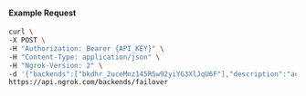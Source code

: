 <!-- Code generated for API Clients. DO NOT EDIT. -->

#### Example Request

```bash
curl \
-X POST \
-H "Authorization: Bearer {API_KEY}" \
-H "Content-Type: application/json" \
-H "Ngrok-Version: 2" \
-d '{"backends":["bkdhr_2uceMnz145RSw92yiYG3XlJqU6F"],"description":"acme failover","metadata":"{\"environment\": \"staging\"}"}' \
https://api.ngrok.com/backends/failover
```

